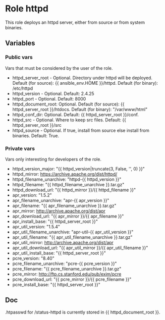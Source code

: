 # Role httpd

This role deploys an httpd server, either from source or from system binaries.

## Variables

### Public vars

Vars that must be considered by the user of the role.

- httpd\_server\_root - Optional. Directory under httpd will be deployed. Default (for source): {{ ansible\_env.HOME }}/httpd. Default (for binary): /etc/httpd
- httpd\_version - Optional. Default: 2.4.25
- httpd\_port - Optional. Default: 8000
- httpd\_document\_root: Optional. Default (for source): {{ httpd\_server\_root }}/htdocs. Default (for binary): "/var/www/html"
- httpd\_conf\_dir: Optional. Default: {{ httpd\_server\_root }}/conf.
- httpd\_src - Optional. Where to keep src files. Default: {{ httpd\_server\_root }}/src
- httpd\_source - Optional. If true, install from source else install from binaries. Default: True.

### Private vars

Vars only interesting for developers of the role.

- httpd\_version\_major: "{{ httpd\_version|truncate(3, False, '', 0) }}"
- httpd\_mirror: https://archive.apache.org/dist/httpd/
- httpd\_filename\_unarchive: "httpd-{{ httpd\_version }}"
- httpd\_filename: "{{ httpd\_filename\_unarchive }}.tar.gz"
- httpd\_download\_url: "{{ httpd\_mirror }}/{{ httpd\_filename }}"
- apr\_version: "1.5.2"
- apr\_filename\_unarchive: "apr-{{ apr\_version }}"
- apr\_filename: "{{ apr\_filename\_unarchive }}.tar.gz"
- apr\_mirror: http://archive.apache.org/dist/apr
- apr\_download\_url: "{{ apr\_mirror }}/{{ apr\_filename }}"
- apr\_install\_base: "{{ httpd\_server\_root }}"
- apr\_util\_version: "1.5.4"
- apr\_util\_filename\_unarchive: "apr-util-{{ apr\_util\_version }}"
- apr\_util\_filename: "{{ apr\_util\_filename\_unarchive }}.tar.gz"
- apr\_util\_mirror: http://archive.apache.org/dist/apr
- apr\_util\_download\_url: "{{ apr\_util\_mirror }}/{{ apr\_util\_filename }}"
- apr\_util\_install\_base: "{{ httpd\_server\_root }}"
- pcre\_version: "8.40"
- pcre\_filename\_unarchive: "pcre-{{ pcre\_version }}"
- pcre\_filename: "{{ pcre\_filename\_unarchive }}.tar.gz"
- pcre\_mirror: http://ftp.cs.stanford.edu/pub/exim/pcre
- pcre\_download\_url: "{{ pcre\_mirror }}/{{ pcre\_filename }}"
- pcre\_install\_base: "{{ httpd\_server\_root }}"

## Doc

.htpasswd for /status-httpd is currently stored in {{ httpd\_document\_root }}.
